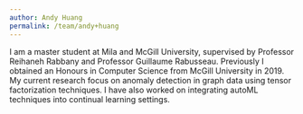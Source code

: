 ```yaml
---
author: Andy Huang
permalink: /team/andy+huang
---
```


I am a master student at Mila and McGill University, supervised by Professor Reihaneh Rabbany and Professor Guillaume Rabusseau. Previously I obtained an Honours in Computer Science from McGill University in 2019. My current research focus on anomaly detection in graph data using tensor factorization techniques. I have also worked on integrating autoML techniques into continual learning settings.
